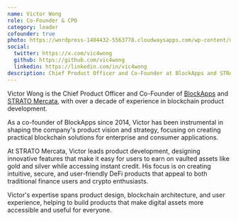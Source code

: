 ```yaml
---
name: Victor Wong
role: Co-Founder & CPO
category: leader
cofounder: true
photo: https://wordpress-1404432-5563778.cloudwaysapps.com/wp-content/uploads/2024/06/Group-1-3-1.png
social:
  twitter: https://x.com/vic4wong
  github: https://github.com/vic4wong
  linkedin: https://linkedin.com/in/vic4wong
description: Chief Product Officer and Co-Founder at BlockApps and STRATO Mercata, designing innovative DeFi products that bridge traditional and digital assets.
---
```


Victor Wong is the Chief Product Officer and Co-Founder of [BlockApps](https://blockapps.net) and [STRATO Mercata](https://stratomercata.com), with over a decade of experience in blockchain product development.

As a co-founder of BlockApps since 2014, Victor has been instrumental in shaping the company's product vision and strategy, focusing on creating practical blockchain solutions for enterprise and consumer applications.

At STRATO Mercata, Victor leads product development, designing innovative features that make it easy for users to earn on vaulted assets like gold and silver while accessing instant credit. His focus is on creating intuitive, secure, and user-friendly DeFi products that appeal to both traditional finance users and crypto enthusiasts.

Victor's expertise spans product design, blockchain architecture, and user experience, helping to build products that make digital assets more accessible and useful for everyone.
